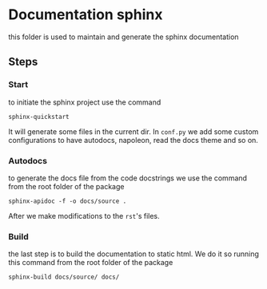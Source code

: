 # Documentation sphinx
this folder is used to maintain and generate the sphinx documentation

## Steps

### Start
to initiate the sphinx project use the command 
```shell script
sphinx-quickstart
```

It will generate some files in the current dir. In `conf.py` we add some custom configurations to have
autodocs, napoleon, read the docs theme and so on. 

### Autodocs
to generate the docs file from the code docstrings we use the command from the root folder of the package
```shell script
sphinx-apidoc -f -o docs/source .
```

After we make modifications to the `rst`'s files.

### Build
the last step is to build the documentation to static html. We do it so running this command from the root folder of the package
```shell script
sphinx-build docs/source/ docs/
```